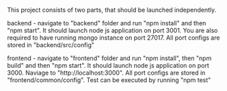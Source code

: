 This project consists of two parts, that should be launched independently.<br>

backend - navigate to "backend" folder and run "npm install" and then "npm start". It should launch node js application on port 3001. You are also required to have running mongo instance on port 27017. All port configs are stored in "backend/src/config"

frontend - navigate to "frontend" folder and run "npm install", then "npm build" and then "npm start". It should launch node js application on port 3000. Naviage to "http://localhost:3000". All port configs are stored in "frontend/common/config". Test can be executed by running "npm test"